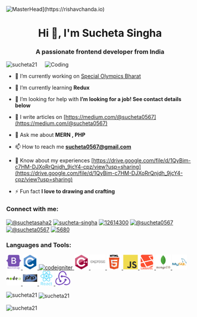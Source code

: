 ![MasterHead](https://1.bp.blogspot.com/-7A4WynwLsM...)](https://rishavchanda.io)
<h1 align="center">Hi 👋, I'm Sucheta Singha</h1>
<h3 align="center">A passionate frontend developer from India</h3>
<img align="right" alt="Coding" width="400" src="https://encrypted-tbn0.gstatic.com/images?q=tbn:ANd9GcShIw3i3OT4ly9JHfy3wskZuvZiyejMLJ6al_rNb24Yb6A9Qfntjxae01I7SUAlTGjn4S4&usqp=CAU/>
<p align="left"> <img src="https://komarev.com/ghpvc/?username=sucheta21&label=Profile%20views&color=0e75b6&style=flat" alt="sucheta21" /> </p>

- 🔭 I’m currently working on [Special Olympics Bharat](https://app.specialolympicsbharat.com/)

- 🌱 I’m currently learning **Redux**

- 🤝 I’m looking for help with **I’m looking for a job! See contact details below**

- 📝 I write articles on [https://medium.com/@sucheta0567](https://medium.com/@sucheta0567)

- 💬 Ask me about **MERN , PHP**

- 📫 How to reach me **sucheta0567@gmail.com**

- 📄 Know about my experiences [https://drive.google.com/file/d/1QyBim-c7HM-DJXoRrQnjdh_9jcY4-cpz/view?usp=sharing](https://drive.google.com/file/d/1QyBim-c7HM-DJXoRrQnjdh_9jcY4-cpz/view?usp=sharing)

- ⚡ Fun fact **I love to drawing and crafting**

<h3 align="left">Connect with me:</h3>
<p align="left">
<a href="https://twitter.com/@suchetasaha2" target="blank"><img align="center" src="https://raw.githubusercontent.com/rahuldkjain/github-profile-readme-generator/master/src/images/icons/Social/twitter.svg" alt="@suchetasaha2" height="30" width="40" /></a>
<a href="https://linkedin.com/in/sucheta-singha" target="blank"><img align="center" src="https://raw.githubusercontent.com/rahuldkjain/github-profile-readme-generator/master/src/images/icons/Social/linked-in-alt.svg" alt="sucheta-singha" height="30" width="40" /></a>
<a href="https://stackoverflow.com/users/12614300" target="blank"><img align="center" src="https://raw.githubusercontent.com/rahuldkjain/github-profile-readme-generator/master/src/images/icons/Social/stack-overflow.svg" alt="12614300" height="30" width="40" /></a>
<a href="https://medium.com/@sucheta0567" target="blank"><img align="center" src="https://raw.githubusercontent.com/rahuldkjain/github-profile-readme-generator/master/src/images/icons/Social/medium.svg" alt="@sucheta0567" height="30" width="40" /></a>
<a href="https://www.hackerrank.com/@sucheta0567" target="blank"><img align="center" src="https://raw.githubusercontent.com/rahuldkjain/github-profile-readme-generator/master/src/images/icons/Social/hackerrank.svg" alt="@sucheta0567" height="30" width="40" /></a>
<a href="https://discord.gg/5680" target="blank"><img align="center" src="https://raw.githubusercontent.com/rahuldkjain/github-profile-readme-generator/master/src/images/icons/Social/discord.svg" alt="5680" height="30" width="40" /></a>
</p>

<h3 align="left">Languages and Tools:</h3>
<p align="left"> <a href="https://getbootstrap.com" target="_blank" rel="noreferrer"> <img src="https://raw.githubusercontent.com/devicons/devicon/master/icons/bootstrap/bootstrap-plain-wordmark.svg" alt="bootstrap" width="40" height="40"/> </a> <a href="https://www.cprogramming.com/" target="_blank" rel="noreferrer"> <img src="https://raw.githubusercontent.com/devicons/devicon/master/icons/c/c-original.svg" alt="c" width="40" height="40"/> </a> <a href="https://codeigniter.com" target="_blank" rel="noreferrer"> <img src="https://cdn.worldvectorlogo.com/logos/codeigniter.svg" alt="codeigniter" width="40" height="40"/> </a> <a href="https://www.w3schools.com/cpp/" target="_blank" rel="noreferrer"> <img src="https://raw.githubusercontent.com/devicons/devicon/master/icons/cplusplus/cplusplus-original.svg" alt="cplusplus" width="40" height="40"/> </a> <a href="https://expressjs.com" target="_blank" rel="noreferrer"> <img src="https://raw.githubusercontent.com/devicons/devicon/master/icons/express/express-original-wordmark.svg" alt="express" width="40" height="40"/> </a> <a href="https://www.w3.org/html/" target="_blank" rel="noreferrer"> <img src="https://raw.githubusercontent.com/devicons/devicon/master/icons/html5/html5-original-wordmark.svg" alt="html5" width="40" height="40"/> </a> <a href="https://developer.mozilla.org/en-US/docs/Web/JavaScript" target="_blank" rel="noreferrer"> <img src="https://raw.githubusercontent.com/devicons/devicon/master/icons/javascript/javascript-original.svg" alt="javascript" width="40" height="40"/> </a> <a href="https://laravel.com/" target="_blank" rel="noreferrer"> <img src="https://raw.githubusercontent.com/devicons/devicon/master/icons/laravel/laravel-plain-wordmark.svg" alt="laravel" width="40" height="40"/> </a> <a href="https://www.mongodb.com/" target="_blank" rel="noreferrer"> <img src="https://raw.githubusercontent.com/devicons/devicon/master/icons/mongodb/mongodb-original-wordmark.svg" alt="mongodb" width="40" height="40"/> </a> <a href="https://www.mysql.com/" target="_blank" rel="noreferrer"> <img src="https://raw.githubusercontent.com/devicons/devicon/master/icons/mysql/mysql-original-wordmark.svg" alt="mysql" width="40" height="40"/> </a> <a href="https://nodejs.org" target="_blank" rel="noreferrer"> <img src="https://raw.githubusercontent.com/devicons/devicon/master/icons/nodejs/nodejs-original-wordmark.svg" alt="nodejs" width="40" height="40"/> </a> <a href="https://www.php.net" target="_blank" rel="noreferrer"> <img src="https://raw.githubusercontent.com/devicons/devicon/master/icons/php/php-original.svg" alt="php" width="40" height="40"/> </a> <a href="https://reactjs.org/" target="_blank" rel="noreferrer"> <img src="https://raw.githubusercontent.com/devicons/devicon/master/icons/react/react-original-wordmark.svg" alt="react" width="40" height="40"/> </a> <a href="https://redux.js.org" target="_blank" rel="noreferrer"> <img src="https://raw.githubusercontent.com/devicons/devicon/master/icons/redux/redux-original.svg" alt="redux" width="40" height="40"/> </a> </p>

<p><img align="left" src="https://github-readme-stats.vercel.app/api/top-langs?username=sucheta21&show_icons=true&locale=en&layout=compact" alt="sucheta21" /></p>

<p>&nbsp;<img align="center" src="https://github-readme-stats.vercel.app/api?username=sucheta21&show_icons=true&locale=en" alt="sucheta21" /></p>

<p><img align="center" src="https://github-readme-streak-stats.herokuapp.com/?user=sucheta21&" alt="sucheta21" /></p>

